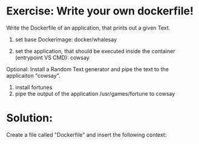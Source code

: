 Exercise: Write your own dockerfile!
====================================

Write the Dockerfile of an application, that prints out a given Text.

1) set base Dockerimage: 
docker/whalesay

2) set the application, that should be executed inside the container (entrypoint VS CMD): 
cowsay

Optional:
Install a Random Text generator and pipe the text to the applicaiton "cowsay".

1) install fortunes
2) pipe the output of the application /usr/games/fortune to cowsay


Solution:
=========

Create a file called "Dockerfile" and insert the following context:

